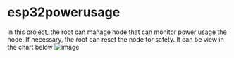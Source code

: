 # esp32powerusage
In this project, the root can manage node that can monitor power usage the node. If necessary, the root can reset the node for safety.
It can be view in the chart below
![image](https://github.com/thientam123698745/esp32powerusage/assets/83760453/53084c1d-3a53-4c5e-a503-e07832b4071d)

